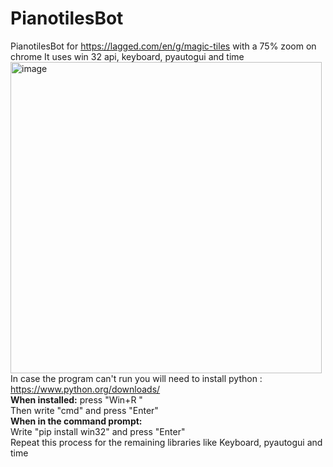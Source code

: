 # PianotilesBot
PianotilesBot for https://lagged.com/en/g/magic-tiles with a 75% zoom on chrome
It uses win 32 api, keyboard, pyautogui and time 
<img width="498" alt="image" src="https://github.com/AnCarsenat/PianotilesBot/assets/87574028/b6008060-2bee-4bd9-9eb6-9ab66b7408c1">
<br >
In case the program can't run you will need to install python : https://www.python.org/downloads/
<br > 
**When installed:** press "Win+R "
<br >Then write "cmd" and press "Enter"
<br > 
**When in the command prompt:**
<br > Write "pip install win32" and press "Enter"
<br > Repeat this process for the remaining libraries like Keyboard, pyautogui and time

